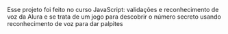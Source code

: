 Esse projeto foi feito no curso JavaScript: validações e reconhecimento de voz da Alura e se trata de um jogo para descobrir o número secreto usando reconhecimento de voz para dar palpites

